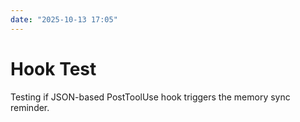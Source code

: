 ```yaml
---
date: "2025-10-13 17:05"
---
```


# Hook Test

Testing if JSON-based PostToolUse hook triggers the memory sync reminder.
